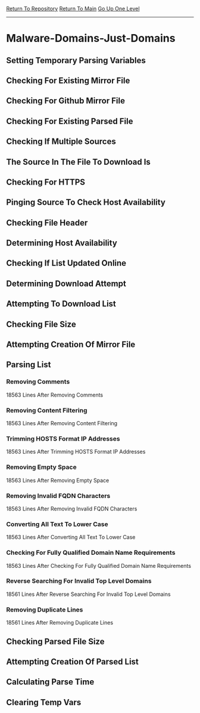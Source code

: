 [Return To Repository](https://github.com/deathbybandaid/piholeparser/)
[Return To Main](https://github.com/deathbybandaid/piholeparser/blob/master/RecentRunLogs/Mainlog.md)
[Go Up One Level](https://github.com/deathbybandaid/piholeparser/blob/master/RecentRunLogs/TopLevelScripts/30-Processing-Blacklists.md)
____________________________________
# Malware-Domains-Just-Domains
## Setting Temporary Parsing Variables
## Checking For Existing Mirror File
## Checking For Github Mirror File
## Checking For Existing Parsed File
## Checking If Multiple Sources
## The Source In The File To Download Is
## Checking For HTTPS
## Pinging Source To Check Host Availability
## Checking File Header
## Determining Host Availability
## Checking If List Updated Online
## Determining Download Attempt
## Attempting To Download List
## Checking File Size
## Attempting Creation Of Mirror File
## Parsing List
### Removing Comments
18563 Lines After Removing Comments
### Removing Content Filtering
18563 Lines After Removing Content Filtering
### Trimming HOSTS Format IP Addresses
18563 Lines After Trimming HOSTS Format IP Addresses
### Removing Empty Space
18563 Lines After Removing Empty Space
### Removing Invalid FQDN Characters
18563 Lines After Removing Invalid FQDN Characters
### Converting All Text To Lower Case
18563 Lines After Converting All Text To Lower Case
### Checking For Fully Qualified Domain Name Requirements
18563 Lines After Checking For Fully Qualified Domain Name Requirements
### Reverse Searching For Invalid Top Level Domains
18561 Lines After Reverse Searching For Invalid Top Level Domains
### Removing Duplicate Lines
18561 Lines After Removing Duplicate Lines
## Checking Parsed File Size
## Attempting Creation Of Parsed List
## Calculating Parse Time
## Clearing Temp Vars
